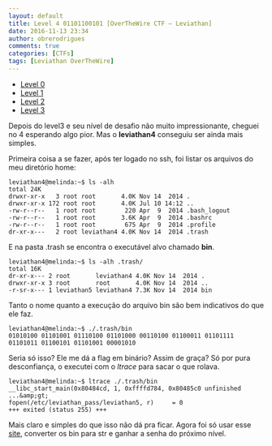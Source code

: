 ```yaml
---
layout: default
title: Level 4 01101100101 [OverTheWire CTF – Leviathan]
date: 2016-11-13 23:34
author: obrerodrigues
comments: true
categories: [CTFs]
tags: [Leviathan OverTheWire]
---
```

<ul>
    <li><a href="https://brerodrigues.github.io/ctfs/level-0-e-1-overthewire-ctf-leviathan-write-ups">Level 0</a></li>
    <li><a href="https://brerodrigues.github.io/ctfs/level-1-overthewire-ctf-leviathan-write-up">Level 1</a></li>
    <li><a href="https://brerodrigues.github.io/ctfs/level-2-overthewire-ctf-leviathan-write-up">Level 2</a></li>
    <li><a href="https://brerodrigues.github.io/ctfs/level-3-overthewire-ctf-leviathan-write-up">Level 3</a></li>
</ul>

Depois do level3 e seu nível de desafio não muito impressionante, cheguei no 4 esperando algo pior. Mas o <strong>leviathan4</strong> conseguiu ser ainda mais simples.

Primeira coisa a se fazer, após ter logado no ssh, foi listar os arquivos do meu diretório home:

```
leviathan4@melinda:~$ ls -alh
total 24K
drwxr-xr-x   3 root root       4.0K Nov 14  2014 .
drwxr-xr-x 172 root root       4.0K Jul 10 14:12 ..
-rw-r--r--   1 root root        220 Apr  9  2014 .bash_logout
-rw-r--r--   1 root root       3.6K Apr  9  2014 .bashrc
-rw-r--r--   1 root root        675 Apr  9  2014 .profile
dr-xr-x---   2 root leviathan4 4.0K Nov 14  2014 .trash
```

E na pasta .trash se encontra o executável alvo chamado <strong>bin</strong>.

```
leviathan4@melinda:~$ ls -alh .trash/
total 16K
dr-xr-x--- 2 root       leviathan4 4.0K Nov 14  2014 .
drwxr-xr-x 3 root       root       4.0K Nov 14  2014 ..
-r-sr-x--- 1 leviathan5 leviathan4 7.3K Nov 14  2014 bin
```

Tanto o nome quanto a execução do arquivo bin são bem indicativos do que ele faz.

```
leviathan4@melinda:~$ ./.trash/bin
01010100 01101001 01110100 01101000 00110100 01100011 01101111 01101011 01100101 01101001 00001010
```

Seria só isso? Ele me dá a flag em binário? Assim de graça?
Só por pura desconfiança, o executei com o <em>ltrace</em> para sacar o que rolava.

```
leviathan4@melinda:~$ ltrace ./.trash/bin
__libc_start_main(0x80484cd, 1, 0xffffd784, 0x80485c0 unfinished ...&amp;gt;
fopen(/etc/leviathan_pass/leviathan5, r)     = 0
+++ exited (status 255) +++
```

Mais claro e simples do que isso não dá pra ficar.
Agora foi só usar esse <a href="http://string-functions.com/binary-string.aspx">site</a>, converter os bin para str e ganhar a senha do próximo nível.
